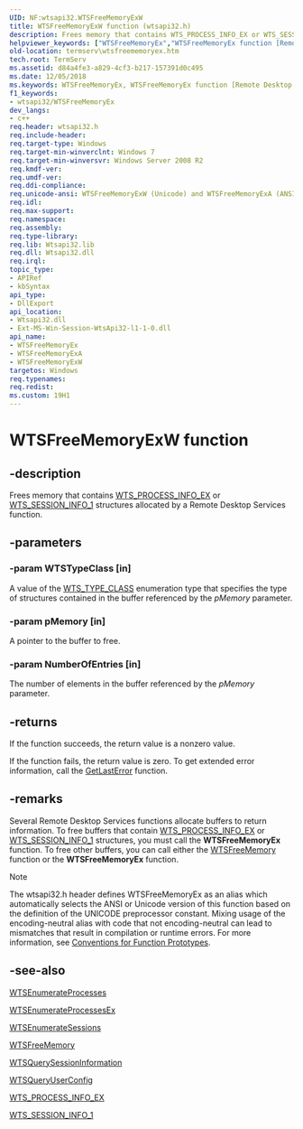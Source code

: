 ```yaml
---
UID: NF:wtsapi32.WTSFreeMemoryExW
title: WTSFreeMemoryExW function (wtsapi32.h)
description: Frees memory that contains WTS_PROCESS_INFO_EX or WTS_SESSION_INFO_1 structures allocated by a Remote Desktop Services function.
helpviewer_keywords: ["WTSFreeMemoryEx","WTSFreeMemoryEx function [Remote Desktop Services]","WTSFreeMemoryExA","WTSFreeMemoryExW","termserv.wtsfreememoryex","wtsapi32/WTSFreeMemoryEx","wtsapi32/WTSFreeMemoryExA","wtsapi32/WTSFreeMemoryExW"]
old-location: termserv\wtsfreememoryex.htm
tech.root: TermServ
ms.assetid: d84a4fe3-a829-4cf3-b217-157391d0c495
ms.date: 12/05/2018
ms.keywords: WTSFreeMemoryEx, WTSFreeMemoryEx function [Remote Desktop Services], WTSFreeMemoryExA, WTSFreeMemoryExW, termserv.wtsfreememoryex, wtsapi32/WTSFreeMemoryEx, wtsapi32/WTSFreeMemoryExA, wtsapi32/WTSFreeMemoryExW
f1_keywords:
- wtsapi32/WTSFreeMemoryEx
dev_langs:
- c++
req.header: wtsapi32.h
req.include-header: 
req.target-type: Windows
req.target-min-winverclnt: Windows 7
req.target-min-winversvr: Windows Server 2008 R2
req.kmdf-ver: 
req.umdf-ver: 
req.ddi-compliance: 
req.unicode-ansi: WTSFreeMemoryExW (Unicode) and WTSFreeMemoryExA (ANSI)
req.idl: 
req.max-support: 
req.namespace: 
req.assembly: 
req.type-library: 
req.lib: Wtsapi32.lib
req.dll: Wtsapi32.dll
req.irql: 
topic_type:
- APIRef
- kbSyntax
api_type:
- DllExport
api_location:
- Wtsapi32.dll
- Ext-MS-Win-Session-WtsApi32-l1-1-0.dll
api_name:
- WTSFreeMemoryEx
- WTSFreeMemoryExA
- WTSFreeMemoryExW
targetos: Windows
req.typenames: 
req.redist: 
ms.custom: 19H1
---
```


# WTSFreeMemoryExW function


## -description


Frees memory that contains 
     <a href="https://docs.microsoft.com/windows/desktop/api/wtsapi32/ns-wtsapi32-wts_process_info_exa">WTS_PROCESS_INFO_EX</a> or 
     <a href="https://docs.microsoft.com/windows/desktop/api/wtsapi32/ns-wtsapi32-wts_session_info_1a">WTS_SESSION_INFO_1</a> structures allocated by a 
     Remote Desktop Services function.


## -parameters




### -param WTSTypeClass [in]

A value of the <a href="https://docs.microsoft.com/windows/desktop/api/wtsapi32/ne-wtsapi32-wts_type_class">WTS_TYPE_CLASS</a> enumeration type 
      that specifies the type of structures contained in the buffer referenced by the 
      <i>pMemory</i> parameter.


### -param pMemory [in]

A pointer to the buffer to free.


### -param NumberOfEntries [in]

The number of elements in the buffer referenced by the <i>pMemory</i> parameter.


## -returns



If the function succeeds, the return value is a nonzero value.

If the function fails, the return value is zero. To get extended error information, call 
the <a href="https://docs.microsoft.com/windows/desktop/api/errhandlingapi/nf-errhandlingapi-getlasterror">GetLastError</a> function.




## -remarks



Several Remote Desktop Services functions allocate buffers to return information. To free buffers that 
    contain <a href="https://docs.microsoft.com/windows/desktop/api/wtsapi32/ns-wtsapi32-wts_process_info_exa">WTS_PROCESS_INFO_EX</a> or 
    <a href="https://docs.microsoft.com/windows/desktop/api/wtsapi32/ns-wtsapi32-wts_session_info_1a">WTS_SESSION_INFO_1</a> structures, you must call the 
    <b>WTSFreeMemoryEx</b> function. To free other buffers, 
    you can call either the <a href="https://docs.microsoft.com/windows/desktop/api/wtsapi32/nf-wtsapi32-wtsfreememory">WTSFreeMemory</a> function or 
    the <b>WTSFreeMemoryEx</b> function.





> [!NOTE]
> The wtsapi32.h header defines WTSFreeMemoryEx as an alias which automatically selects the ANSI or Unicode version of this function based on the definition of the UNICODE preprocessor constant. Mixing usage of the encoding-neutral alias with code that not encoding-neutral can lead to mismatches that result in compilation or runtime errors. For more information, see [Conventions for Function Prototypes](/windows/win32/intl/conventions-for-function-prototypes).

## -see-also




<a href="https://docs.microsoft.com/windows/desktop/api/wtsapi32/nf-wtsapi32-wtsenumerateprocessesa">WTSEnumerateProcesses </a>



<a href="https://docs.microsoft.com/windows/desktop/api/wtsapi32/nf-wtsapi32-wtsenumerateprocessesexa">WTSEnumerateProcessesEx</a>



<a href="https://docs.microsoft.com/windows/desktop/api/wtsapi32/nf-wtsapi32-wtsenumeratesessionsa">WTSEnumerateSessions</a>



<a href="https://docs.microsoft.com/windows/desktop/api/wtsapi32/nf-wtsapi32-wtsfreememory">WTSFreeMemory</a>



<a href="https://docs.microsoft.com/windows/desktop/api/wtsapi32/nf-wtsapi32-wtsquerysessioninformationa">WTSQuerySessionInformation</a>



<a href="https://docs.microsoft.com/windows/desktop/api/wtsapi32/nf-wtsapi32-wtsqueryuserconfiga">WTSQueryUserConfig</a>



<a href="https://docs.microsoft.com/windows/desktop/api/wtsapi32/ns-wtsapi32-wts_process_info_exa">WTS_PROCESS_INFO_EX</a>



<a href="https://docs.microsoft.com/windows/desktop/api/wtsapi32/ns-wtsapi32-wts_session_info_1a">WTS_SESSION_INFO_1</a>
 

 

